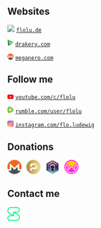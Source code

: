 ## Websites

<img width="14px" height="auto" src="flolu.ico" /> <a href="https://flolu.de">`flolu.de`</a>

<img width="14px" height="auto" src="drakery.svg" /> <a href="https://drakery.com">`drakery.com`</a>

<img width="14px" height="auto" src="monero.svg" /> <a href="https://meganero.com">`meganero.com`</a>

## Follow me

<img width="14px" height="auto" src="youtube.svg" /> <a href="https://www.youtube.com/c/flolu">`youtube.com/c/flolu`</a>

<img width="14px" height="auto" src="rumble.svg" /> <a href="https://rumble.com/user/flolu">`rumble.com/user/flolu`</a>

<img width="14px" height="auto" src="instagram.svg" /> <a href="https://www.instagram.com/flo.ludewig">`instagram.com/flo.ludewig`</a>

## Donations

<a href="https://flolu.de/donations#xmr"><img width="32px" height="auto" src="monero.svg" /></a><span> </span>
<a href="https://flolu.de/donations#arrr"><img width="32px" height="auto" src="arrr.svg" /></a><span> </span>
<a href="https://flolu.de/donations#dero"><img width="32px" height="auto" src="dero.png" /></a><span> </span>
<a href="https://flolu.de/donations#wow"><img width="32px" height="auto" src="wownero.svg" /></a>

## Contact me

<a href="https://flolu.de/contact#session"><img width="28px" height="auto" src="session.svg" /></a>
